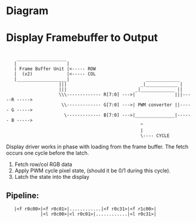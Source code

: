 
Diagram
=======

Display Framebuffer to Output
=============================

```

    ___________________
   |                   |
   | Frame Buffer Unit |<----- ROW
   |  (x2)             |<----- COL
   |___________________|                             _____________
                    |||                            _|____________ |
                    |||                          _|_____________ ||
                    \\\------------- R[7:0] --->|               |||-----R ----->
                     \\------------- G[7:0] --->| PWM converter ||----- G ----->
                      \------------- B[7:0] --->|_______________|------ B ----->
                                                   ^
                                                   |
                                                   \---- CYCLE

```

Display driver works in phase with loading from the frame buffer. The fetch
occurs one cycle before the latch.

1. Fetch row/col RGB data
2. Apply PWM cycle pixel state, (should it be 0/1 during this cycle).
3. Latch the state into the display

Pipeline:
---------

```
   |<f r0c00>|<f r0c01>|............|<f r0c31>|<f r1c00>|
             |<l r0c00>|<l r0c01>|............|<l r0c31>|
```



